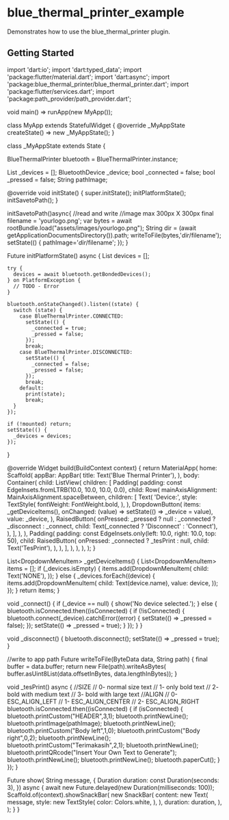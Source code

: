 # blue_thermal_printer_example

Demonstrates how to use the blue_thermal_printer plugin.

## Getting Started

import 'dart:io';
import 'dart:typed_data';
import 'package:flutter/material.dart';
import 'dart:async';
import 'package:blue_thermal_printer/blue_thermal_printer.dart';
import 'package:flutter/services.dart';
import 'package:path_provider/path_provider.dart';

void main() => runApp(new MyApp());

class MyApp extends StatefulWidget {
  @override
  _MyAppState createState() => new _MyAppState();
}

class _MyAppState extends State<MyApp> {

  BlueThermalPrinter bluetooth = BlueThermalPrinter.instance;

  List<BluetoothDevice> _devices = [];
  BluetoothDevice _device;
  bool _connected = false;
  bool _pressed = false;
  String pathImage;

  @override
  void initState() {
    super.initState();
    initPlatformState();
    initSavetoPath();
  }

  initSavetoPath()async{
    //read and write
    //image max 300px X 300px
    final filename = 'yourlogo.png';
    var bytes = await rootBundle.load("assets/images/yourlogo.png");
    String dir = (await getApplicationDocumentsDirectory()).path;
    writeToFile(bytes,'$dir/$filename');
    setState(() {
      pathImage='$dir/$filename';
    });
  }


  Future<void> initPlatformState() async {
    List<BluetoothDevice> devices = [];

    try {
      devices = await bluetooth.getBondedDevices();
    } on PlatformException {
      // TODO - Error
    }

    bluetooth.onStateChanged().listen((state) {
      switch (state) {
        case BlueThermalPrinter.CONNECTED:
          setState(() {
            _connected = true;
            _pressed = false;
          });
          break;
        case BlueThermalPrinter.DISCONNECTED:
          setState(() {
            _connected = false;
            _pressed = false;
          });
          break;
        default:
          print(state);
          break;
      }
    });

    if (!mounted) return;
    setState(() {
      _devices = devices;
    });
  }

  @override
  Widget build(BuildContext context) {
    return MaterialApp(
      home: Scaffold(
        appBar: AppBar(
          title: Text('Blue Thermal Printer'),
        ),
        body: Container(
          child: ListView(
            children: <Widget>[
              Padding(
                padding: const EdgeInsets.fromLTRB(10.0, 10.0, 10.0, 0.0),
                child: Row(
                  mainAxisAlignment: MainAxisAlignment.spaceBetween,
                  children: <Widget>[
                    Text(
                      'Device:',
                      style: TextStyle(
                        fontWeight: FontWeight.bold,
                      ),
                    ),
                    DropdownButton(
                      items: _getDeviceItems(),
                      onChanged: (value) => setState(() => _device = value),
                      value: _device,
                    ),
                    RaisedButton(
                      onPressed:
                      _pressed ? null : _connected ? _disconnect : _connect,
                      child: Text(_connected ? 'Disconnect' : 'Connect'),
                    ),
                  ],
                ),
              ),
              Padding(
                padding: const EdgeInsets.only(left: 10.0, right: 10.0, top: 50),
                child:  RaisedButton(
                  onPressed: _connected ? _tesPrint : null,
                  child: Text('TesPrint'),
                ),
              ),
            ],
          ),
        ),
      ),
    );
  }


  List<DropdownMenuItem<BluetoothDevice>> _getDeviceItems() {
    List<DropdownMenuItem<BluetoothDevice>> items = [];
    if (_devices.isEmpty) {
      items.add(DropdownMenuItem(
        child: Text('NONE'),
      ));
    } else {
      _devices.forEach((device) {
        items.add(DropdownMenuItem(
          child: Text(device.name),
          value: device,
        ));
      });
    }
    return items;
  }


  void _connect() {
    if (_device == null) {
      show('No device selected.');
    } else {
      bluetooth.isConnected.then((isConnected) {
        if (!isConnected) {
          bluetooth.connect(_device).catchError((error) {
            setState(() => _pressed = false);
          });
          setState(() => _pressed = true);
        }
      });
    }
  }


  void _disconnect() {
    bluetooth.disconnect();
    setState(() => _pressed = true);
  }

//write to app path
  Future<void> writeToFile(ByteData data, String path) {
    final buffer = data.buffer;
    return new File(path).writeAsBytes(
        buffer.asUint8List(data.offsetInBytes, data.lengthInBytes));
  }

  void _tesPrint() async {
    //SIZE
    // 0- normal size text
    // 1- only bold text
    // 2- bold with medium text
    // 3- bold with large text
    //ALIGN
    // 0- ESC_ALIGN_LEFT
    // 1- ESC_ALIGN_CENTER
    // 2- ESC_ALIGN_RIGHT
    bluetooth.isConnected.then((isConnected) {
      if (isConnected) {
        bluetooth.printCustom("HEADER",3,1);
        bluetooth.printNewLine();
        bluetooth.printImage(pathImage);
        bluetooth.printNewLine();
        bluetooth.printCustom("Body left",1,0);
        bluetooth.printCustom("Body right",0,2);
        bluetooth.printNewLine();
        bluetooth.printCustom("Terimakasih",2,1);
        bluetooth.printNewLine();
        bluetooth.printQRcode("Insert Your Own Text to Generate");
        bluetooth.printNewLine();
        bluetooth.printNewLine();
        bluetooth.paperCut();
      }
    });
  }


  Future show(
      String message, {
        Duration duration: const Duration(seconds: 3),
      }) async {
    await new Future.delayed(new Duration(milliseconds: 100));
    Scaffold.of(context).showSnackBar(
      new SnackBar(
        content: new Text(
          message,
          style: new TextStyle(
            color: Colors.white,
          ),
        ),
        duration: duration,
      ),
    );
  }
}
